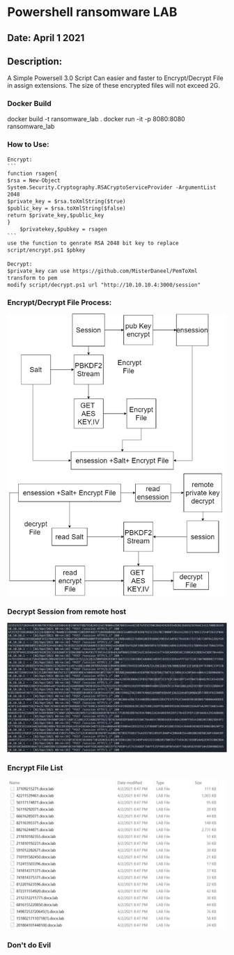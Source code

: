 # Powershell ransomware LAB
## Date: April 1 2021 

## Description:
A Simple Powersell 3.0 Script Can easier and faster to Encrypt/Decrypt File in assign extensions.
The size of these encrypted files will not exceed 2G.
### Docker Build
docker build -t ransomware_lab .
docker run -it -p 8080:8080 ransomware_lab
### How to Use:
	Encrypt:
	```
	function rsagen{
	$rsa = New-Object System.Security.Cryptography.RSACryptoServiceProvider -ArgumentList 2048
	$private_key = $rsa.toXmlString($true)
	$public_key = $rsa.toXmlString($false)
	return $private_key,$public_key
	}
		$privatekey,$pubkey = rsagen
	```
	use the function to genrate RSA 2048 bit key to replace script/encrypt.ps1 $pbkey

	Decrypt:
	$private_key can use https://github.com/MisterDaneel/PemToXml transform to pem 
	modify script/decrypt.ps1 url "http://10.10.10.4:3000/session"		
### Encrypt/Decrypt File Process:
![](https://raw.githubusercontent.com/kosh-cyber/powershell_ransomware_lab/main/Encrypt-Decrypt.png)
### Decrypt Session from remote host
![](https://raw.githubusercontent.com/kosh-cyber/powershell_ransomware_lab/main/decryptsession.JPG)
### Encrypt File List
![](https://raw.githubusercontent.com/kosh-cyber/powershell_ransomware_lab/main/encryptfile.JPG)
### Don't do Evil
